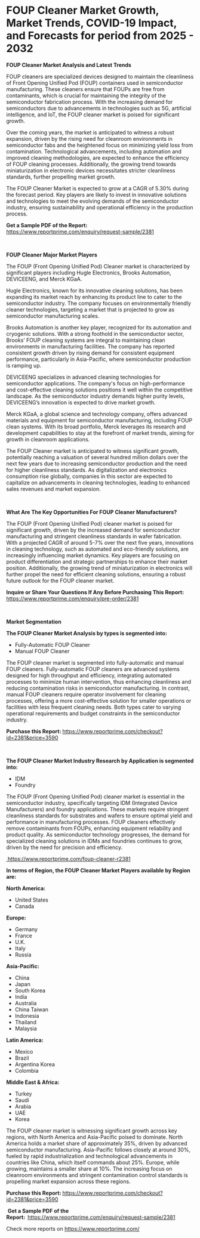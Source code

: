 <p><h1>FOUP Cleaner Market Growth, Market Trends, COVID-19 Impact, and Forecasts for period from 2025 - 2032</h1></p><p><strong>FOUP Cleaner Market Analysis and Latest Trends</strong></p>
<p><p>FOUP cleaners are specialized devices designed to maintain the cleanliness of Front Opening Unified Pod (FOUP) containers used in semiconductor manufacturing. These cleaners ensure that FOUPs are free from contaminants, which is crucial for maintaining the integrity of the semiconductor fabrication process. With the increasing demand for semiconductors due to advancements in technologies such as 5G, artificial intelligence, and IoT, the FOUP cleaner market is poised for significant growth.</p><p>Over the coming years, the market is anticipated to witness a robust expansion, driven by the rising need for cleanroom environments in semiconductor fabs and the heightened focus on minimizing yield loss from contamination. Technological advancements, including automation and improved cleaning methodologies, are expected to enhance the efficiency of FOUP cleaning processes. Additionally, the growing trend towards miniaturization in electronic devices necessitates stricter cleanliness standards, further propelling market growth.</p><p>The FOUP Cleaner Market is expected to grow at a CAGR of 5.30% during the forecast period. Key players are likely to invest in innovative solutions and technologies to meet the evolving demands of the semiconductor industry, ensuring sustainability and operational efficiency in the production process.</p></p>
<p><strong>Get a Sample PDF of the Report:&nbsp;</strong> <a href="https://www.reportprime.com/enquiry/request-sample/2381?utm_campaign=2292&utm_medium=2&utm_source=Github&utm_content=ia&utm_term=18032025&utm_id=foup-cleaner">https://www.reportprime.com/enquiry/request-sample/2381</a></p>
<p>&nbsp;</p>
<p><strong>FOUP Cleaner Major Market Players</strong></p>
<p><p>The FOUP (Front Opening Unified Pod) Cleaner market is characterized by significant players including Hugle Electronics, Brooks Automation, DEVICEENG, and Merck KGaA. </p><p>Hugle Electronics, known for its innovative cleaning solutions, has been expanding its market reach by enhancing its product line to cater to the semiconductor industry. The company focuses on environmentally friendly cleaner technologies, targeting a market that is projected to grow as semiconductor manufacturing scales. </p><p>Brooks Automation is another key player, recognized for its automation and cryogenic solutions. With a strong foothold in the semiconductor sector, Brooks’ FOUP cleaning systems are integral to maintaining clean environments in manufacturing facilities. The company has reported consistent growth driven by rising demand for consistent equipment performance, particularly in Asia-Pacific, where semiconductor production is ramping up.</p><p>DEVICEENG specializes in advanced cleaning technologies for semiconductor applications. The company's focus on high-performance and cost-effective cleaning solutions positions it well within the competitive landscape. As the semiconductor industry demands higher purity levels, DEVICEENG’s innovation is expected to drive market growth.</p><p>Merck KGaA, a global science and technology company, offers advanced materials and equipment for semiconductor manufacturing, including FOUP clean systems. With its broad portfolio, Merck leverages its research and development capabilities to stay at the forefront of market trends, aiming for growth in cleanroom applications.</p><p>The FOUP Cleaner market is anticipated to witness significant growth, potentially reaching a valuation of several hundred million dollars over the next few years due to increasing semiconductor production and the need for higher cleanliness standards. As digitalization and electronics consumption rise globally, companies in this sector are expected to capitalize on advancements in cleaning technologies, leading to enhanced sales revenues and market expansion.</p></p>
<p>&nbsp;</p>
<p><strong>What Are The Key Opportunities For FOUP Cleaner Manufacturers?</strong></p>
<p><p>The FOUP (Front Opening Unified Pod) cleaner market is poised for significant growth, driven by the increased demand for semiconductor manufacturing and stringent cleanliness standards in wafer fabrication. With a projected CAGR of around 5-7% over the next five years, innovations in cleaning technology, such as automated and eco-friendly solutions, are increasingly influencing market dynamics. Key players are focusing on product differentiation and strategic partnerships to enhance their market position. Additionally, the growing trend of miniaturization in electronics will further propel the need for efficient cleaning solutions, ensuring a robust future outlook for the FOUP cleaner market.</p></p>
<p><strong>Inquire or Share Your Questions If Any Before Purchasing This Report:</strong> <a href="https://www.reportprime.com/enquiry/pre-order/2381?utm_campaign=2292&utm_medium=2&utm_source=Github&utm_content=ia&utm_term=18032025&utm_id=foup-cleaner">https://www.reportprime.com/enquiry/pre-order/2381</a></p>
<p>&nbsp;</p>
<p><strong>Market Segmentation</strong></p>
<p><strong>The FOUP Cleaner Market Analysis by types is segmented into:</strong></p>
<p><ul><li>Fully-Automatic FOUP Cleaner</li><li>Manual FOUP Cleaner</li></ul></p>
<p><p>The FOUP cleaner market is segmented into fully-automatic and manual FOUP cleaners. Fully-automatic FOUP cleaners are advanced systems designed for high throughput and efficiency, integrating automated processes to minimize human intervention, thus enhancing cleanliness and reducing contamination risks in semiconductor manufacturing. In contrast, manual FOUP cleaners require operator involvement for cleaning processes, offering a more cost-effective solution for smaller operations or facilities with less frequent cleaning needs. Both types cater to varying operational requirements and budget constraints in the semiconductor industry.</p></p>
<p><strong>Purchase this Report:&nbsp;</strong><a href="https://www.reportprime.com/checkout?id=2381&price=3590&utm_campaign=2292&utm_medium=2&utm_source=Github&utm_content=ia&utm_term=18032025&utm_id=foup-cleaner">https://www.reportprime.com/checkout?id=2381&price=3590</a></p>
<p>&nbsp;</p>
<p><strong>The FOUP Cleaner Market Industry Research by Application is segmented into:</strong></p>
<p><ul><li>IDM</li><li>Foundry</li></ul></p>
<p><p>The FOUP (Front Opening Unified Pod) cleaner market is essential in the semiconductor industry, specifically targeting IDM (Integrated Device Manufacturers) and foundry applications. These markets require stringent cleanliness standards for substrates and wafers to ensure optimal yield and performance in manufacturing processes. FOUP cleaners effectively remove contaminants from FOUPs, enhancing equipment reliability and product quality. As semiconductor technology progresses, the demand for specialized cleaning solutions in IDMs and foundries continues to grow, driven by the need for precision and efficiency.</p></p>
<p><a href="https://www.reportprime.com/foup-cleaner-r2381?utm_campaign=2292&utm_medium=2&utm_source=Github&utm_content=ia&utm_term=18032025&utm_id=foup-cleaner">&nbsp;https://www.reportprime.com/foup-cleaner-r2381</a></p>
<p><strong>In terms of Region, the FOUP Cleaner Market Players available by Region are:</strong></p>
<p>
    <p> <strong> North America: </strong>
        <ul>
            <li>United States</li>
            <li>Canada</li>
        </ul>
        </p> 
    <p> <strong> Europe: </strong>
        <ul>
            <li>Germany</li>
            <li>France</li>
            <li>U.K.</li>
            <li>Italy</li>
            <li>Russia</li>
        </ul>
        </p> 
    <p> <strong> Asia-Pacific: </strong>
        <ul>
            <li>China</li>
            <li>Japan</li>
            <li>South Korea</li>
            <li>India</li>
            <li>Australia</li>
            <li>China Taiwan</li>
            <li>Indonesia</li>
            <li>Thailand</li>
            <li>Malaysia</li>
        </ul>
        </p> 
    <p> <strong> Latin America: </strong>
        <ul>
            <li>Mexico</li>
            <li>Brazil</li>
            <li>Argentina Korea</li>
            <li>Colombia</li>
        </ul>
        </p> 
    <p> <strong> Middle East & Africa: </strong>
        <ul>
            <li>Turkey</li>
            <li>Saudi</li>
            <li>Arabia</li>
            <li>UAE</li>
            <li>Korea</li>
        </ul>
    </p>
    </p>
<p><p>The FOUP cleaner market is witnessing significant growth across key regions, with North America and Asia-Pacific poised to dominate. North America holds a market share of approximately 35%, driven by advanced semiconductor manufacturing. Asia-Pacific follows closely at around 30%, fueled by rapid industrialization and technological advancements in countries like China, which itself commands about 25%. Europe, while growing, maintains a smaller share at 10%. The increasing focus on cleanroom environments and stringent contamination control standards is propelling market expansion across these regions.</p></p>
<p><strong>Purchase this Report: </strong><a href="https://www.reportprime.com/checkout?id=2381&price=3590&utm_campaign=2292&utm_medium=2&utm_source=Github&utm_content=ia&utm_term=18032025&utm_id=foup-cleaner">https://www.reportprime.com/checkout?id=2381&price=3590</a></p>
<p>&nbsp;<strong>Get a Sample PDF of the Report:&nbsp;&nbsp;</strong><a href="https://www.reportprime.com/enquiry/request-sample/2381?utm_campaign=2292&utm_medium=2&utm_source=Github&utm_content=ia&utm_term=18032025&utm_id=foup-cleaner">https://www.reportprime.com/enquiry/request-sample/2381</a></p>
<p><strong></strong></p>
<p>Check more reports on <a href="https://www.reportprime.com/?utm_campaign=2292&utm_medium=2&utm_source=Github&utm_content=ia&utm_term=18032025&utm_id=foup-cleaner">https://www.reportprime.com/</a></p>